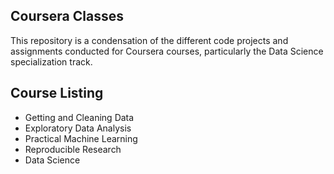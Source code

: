 ## Coursera Classes

This repository is a condensation of the different code projects and assignments conducted for Coursera courses, particularly the Data Science specialization track.

## Course Listing

* Getting and Cleaning Data
* Exploratory Data Analysis
* Practical Machine Learning
* Reproducible Research
* Data Science 
